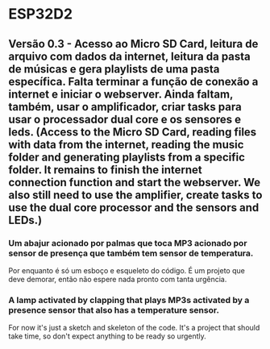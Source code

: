 # ESP32D2

## Versão 0.3 - Acesso ao Micro SD Card, leitura de arquivo com dados da internet, leitura da pasta de músicas e gera playlists de uma pasta específica. Falta terminar a função de conexão a internet e iniciar o webserver. Ainda faltam, também, usar o amplificador, criar tasks para usar o processador dual core e os sensores e leds. (Access to the Micro SD Card, reading files with data from the internet, reading the music folder and generating playlists from a specific folder. It remains to finish the internet connection function and start the webserver. We also still need to use the amplifier, create tasks to use the dual core processor and the sensors and LEDs.)

### Um abajur acionado por palmas que toca MP3 acionado por sensor de presença que também tem sensor de temperatura. 

Por enquanto é só um esboço e esqueleto do código. É um projeto que deve demorar, então não espere nada pronto com tanta urgência.





### A lamp activated by clapping that plays MP3s activated by a presence sensor that also has a temperature sensor.

For now it's just a sketch and skeleton of the code. It's a project that should take time, so don't expect anything to be ready so urgently. 
